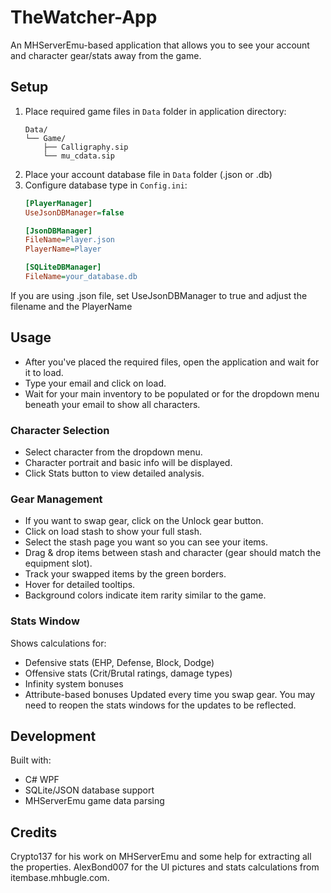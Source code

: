 # TheWatcher-App
An MHServerEmu-based application that allows you to see your account and character gear/stats away from the game.

## Setup
1. Place required game files in  `Data` folder in application directory:
   ```
   Data/
   └── Game/
       ├── Calligraphy.sip
       └── mu_cdata.sip
   ```
3. Place your account database file in `Data` folder (.json or .db)
4. Configure database type in `Config.ini`:
   ```ini
   [PlayerManager]
   UseJsonDBManager=false

   [JsonDBManager]
   FileName=Player.json
   PlayerName=Player

   [SQLiteDBManager]
   FileName=your_database.db
   ```
If you are using .json file, set UseJsonDBManager to true and adjust the filename and the PlayerName

## Usage
- After you've placed the required files, open the application and wait for it to load.
- Type your email and click on load.
- Wait for your main inventory to be populated or for the dropdown menu beneath your email to show all characters.

### Character Selection
- Select character from the dropdown menu.
- Character portrait and basic info will be displayed.
- Click Stats button to view detailed analysis.

### Gear Management
- If you want to swap gear, click on the Unlock gear button.
- Click on load stash to show your full stash.
- Select the stash page you want so you can see your items.
- Drag & drop items between stash and character (gear should match the equipment slot).
- Track your swapped items by the green borders.
- Hover for detailed tooltips.
- Background colors indicate item rarity similar to the game.

### Stats Window
Shows calculations for:
- Defensive stats (EHP, Defense, Block, Dodge)
- Offensive stats (Crit/Brutal ratings, damage types)
- Infinity system bonuses
- Attribute-based bonuses
Updated every time you swap gear. You may need to reopen the stats windows for the updates to be reflected.


## Development
Built with:
- C# WPF
- SQLite/JSON database support
- MHServerEmu game data parsing

## Credits
Crypto137 for his work on MHServerEmu and some help for extracting all the properties.
AlexBond007 for the UI pictures and stats calculations from itembase.mhbugle.com.
